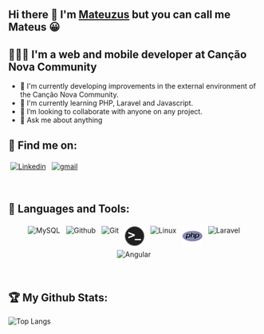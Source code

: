 ## Hi there 👋 I'm [Mateuzus][website] but you can call me Mateus 😀

## 👨🏽‍💻 I'm a web and mobile developer at Canção Nova Community

- 🔭 I'm currently developing improvements in the external environment of the Canção Nova Community.
- 🌱 I'm currently learning PHP, Laravel and Javascript.
- 👯 I’m looking to collaborate with anyone on any project.
- 💬 Ask me about anything

## :email: Find me on:


<p align="center">

 <a href="https://www.linkedin.com/in/mateusmarcelino" target="_blank" rel="noopener noreferrer"> <img src="https://cdn.icon-icons.com/icons2/1099/PNG/512/1485482199-linkedin_78667.png" alt="Linkedin" height="40" style="vertical-align:top; margin:4px"></a>
 <a href="mailto:mateusdsmarcelino@gmail.com"> <img src="https://cdn.icon-icons.com/icons2/2631/PNG/512/gmail_new_logo_icon_159149.png" alt="gmail" height="50" style="vertical-align:top; margin:4px"></a> 
  
</p>

<br />


## 🧰 Languages and Tools:
<p align="center">

  
<img src="https://logodownload.org/wp-content/uploads/2016/10/mysql-logo-6.png" alt="MySQL" height="40" style="vertical-align:top; margin:4px">
 
<img src="https://cdn.icon-icons.com/icons2/2749/PNG/512/github_apps_platform_icon_176077.png" alt="Github" height="40" style="vertical-align:top; margin:4px">
 
<img src="https://cdn.icon-icons.com/icons2/1381/PNG/512/git_93585.png" alt="Git" height="40" style="vertical-align:top; margin:4px">
 
<img src="https://raw.githubusercontent.com/github/explore/80688e429a7d4ef2fca1e82350fe8e3517d3494d/topics/terminal/terminal.png" alt="Terminal" height="40" style="vertical-align:top; margin:4px">
 
<img src="https://image.flaticon.com/icons/png/512/226/226772.png" alt="Linux" height="40" style="vertical-align:top; margin:4px" alt="Windows" height="40" style="vertical-align:top; margin:4px">

<img src="https://raw.githubusercontent.com/github/explore/80688e429a7d4ef2fca1e82350fe8e3517d3494d/topics/php/php.png" alt="Php" height="40" style="vertical-align:top; margin:4px" alt="Windows" height="40" style="vertical-align:top; margin:4px">
 
 <img src="https://cdn.icon-icons.com/icons2/2699/PNG/512/laravel_logo_icon_170314.png" alt="Laravel" height="40" style="vertical-align:top; margin:4px" alt="Windows" height="40" style="vertical-align:top; margin:4px">
 
 <img src="https://cdn.icon-icons.com/icons2/2107/PNG/512/file_type_angular_icon_130754.png" alt="Angular" height="40" style="vertical-align:top; margin:4px" alt="Windows" height="40" style="vertical-align:top; margin:4px">
</p>
<br />

## :trophy: My Github Stats:


![Top Langs](https://github-readme-stats.vercel.app/api/top-langs/?username=mateuzus&layout=compact&theme=vision-friendly-dark)






[website]: https://mateuzus.github.io/
[linkedin]: https://linkedin.com/in/mateusdsmarcelino
[mail]: mailto:mateusdsmarcelino@gmail.com



